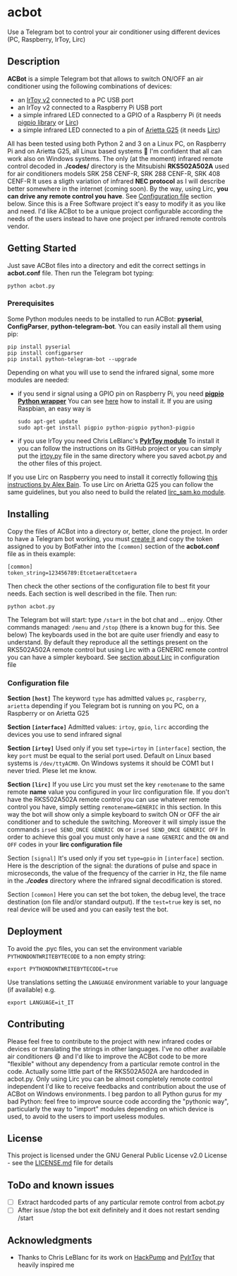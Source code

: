 # acbot
Use a Telegram bot to control your air conditioner using different devices (PC, Raspberry, IrToy, Lirc)

## Description
**__ACBot__** is a simple Telegram bot that allows to switch ON/OFF an air conditioner using the following combinations of devices:
* an [IrToy v2](http://dangerousprototypes.com/docs/USB_IR_Toy_v2) connected to a PC USB port
* an IrToy v2  connected to a Raspberry Pi USB port
* a simple infrared LED connected to a GPIO of a Raspberry Pi (it needs [pigpio library](http://abyz.me.uk/rpi/pigpio/) or [Lirc](http://www.lirc.org/))
* a simple infrared LED connected to a pin of [Arietta G25](https://www.acmesystems.it/arietta) (it needs [Lirc](http://www.lirc.org/))

All has been tested using both Python 2 and 3 on a Linux PC, on Raspberry Pi and on Arietta G25, all Linux based systems :penguin: 
I'm confident that all can work also on Windows systems.
The only (at the moment) infrared remote control decoded in **./codes/** directory is the Mitsubishi **RKS502A502A** used for air conditioners models SRK 258 CENF-R, SRK 288 CENF-R, SRK 408 CENF-R
It uses a sligth variation of infrared **__NEC protocol__** as I will describe better somewhere in the internet (coming soon).
By the way, using Lirc, **__you can drive any remote control you have__**. See [Configuration file](Readme.md/###Configuration-file) section below.
Since this is a Free Software project it's easy to modify it as you like and need. I'd like ACBot to be a unique project configurable according the needs of the users instead to have one project per infrared remote controls vendor.

## Getting Started

Just save ACBot files into a directory and edit the correct settings in **acbot.conf** file. Then run the Telegram bot typing:
```
python acbot.py
```

### Prerequisites

Some Python modules needs to be installed to run ACBot: **pyserial**, **ConfigParser**, **python-telegram-bot**. You can easily install all them using pip:
```
pip install pyserial
pip install configparser
pip install python-telegram-bot --upgrade
```
Depending on what you will use to send the infrared signal, some more modules are needed:
* if you send ir signal using a GPIO pin on Raspberry Pi, you need **[pigpio Python wrapper](http://abyz.me.uk/rpi/pigpio/python.html)**
You can see [here](http://abyz.me.uk/rpi/pigpio/download.html) how to install it. If you are using Raspbian, an easy way is
    ```
    sudo apt-get update
    sudo apt-get install pigpio python-pigpio python3-pigpio
    ```
* if you use IrToy you need Chris LeBlanc's **[PyIrToy module](https://github.com/crleblanc/PyIrToy)** To install it you can follow the instructions on its GitHub project or you can simply put the [irtoy.py](https://github.com/crleblanc/PyIrToy/blob/master/irtoy.py) file in the same directory where you saved acbot.py and the other files of this project. 

If you use Lirc on Raspberry you need to install it correctly following [this instructions by Alex Bain](http://alexba.in/blog/2013/01/06/setting-up-lirc-on-the-raspberrypi/).
To use Lirc on Arietta G25 you can follow the same guidelines, but you also need to build the related [lirc_sam.ko module](https://github.com/yuhp/lirc_sam).

## Installing
Copy the files of ACBot into a directory or, better, clone the project.
In order to have a Telegram bot working, you must [create it](https://core.telegram.org/bots#3-how-do-i-create-a-bot) and copy the token assigned to you by BotFather into the ```[common]``` section of the **acbot.conf** file as in theis example:
```
[common]
token_string=123456789:EtcetaeraEtcetaera
```
Then check the other sections of the configuration file to best fit your needs.
Each section is well described in the file. Then run:
```
python acbot.py
```
The Telegram bot will start: type ```/start``` in the bot chat and ... enjoy. Other commands managed: ```/menu``` and ```/stop``` (there is a known bug for this. See below)
The keyboards used in the bot are quite user friendly and easy to understand.
By default they reproduce all the settings present on the RKS502A502A remote control but using Lirc with a GENERIC remote control you can have a simpler keyboard. See [section about Lirc](Readme.md/#**Section-```[lirc]```**) in configuration file 

### Configuration file
**Section ```[host]```**
The keyword ```type``` has admitted values ```pc```, ```raspberry```, ```arietta``` depending if you Telegram bot is running on you PC, on a Raspberry or on Arietta G25

**Section ```[interface]```**
Admitted values: ```irtoy```, ```gpio```, ```lirc``` according the devices you use to send infrared signal

**Section ```[irtoy]```**
Used only if you set ```type=irtoy``` in ```[interface]``` section, the key ```port``` must be equal to the serial port used. Default on Linux based systems is ```/dev/ttyACM0```. On Windows systems it should be COM1 but I never tried. Plese let me know.

**Section ```[lirc]```**
If you use Lirc you must set the key ```remotename``` to the same remote __**name**__ value you configured in your lirc configuration file.
If you don't have the RKS502A502A remote control you can use whatever remote control you have, simply setting ```remotename=GENERIC``` in this section.
In this way the bot will show only a simple keyboard to switch ON or OFF the air conditioner and to schedule the switching. Moreover it will simply issue the commands ```irsed SEND_ONCE GENERIC ON``` or ```irsed SEND_ONCE GENERIC OFF```
In order to achieve this goal you must only have a ```name GENERIC``` and the ```ON``` and ```OFF``` codes in your **lirc configuration file**

Section ```[signal]```
It's used only if you set ```type=gpio``` in ```[interface]``` section.
Here is the description of the signal: the durations of pulse and space in microseconds, the value of the frequency of the carrier in Hz, the file name in the ***./codes*** directory where the infrared signal decodification is stored.

Section ```[common]```
Here you can set the bot token, the debug level, the trace destination (on file and/or standard output).
If the ```test=true``` key is set, no real device will be used and you can easily test the bot.

## Deployment
To avoid the .pyc files, you can set the environment variable ```PYTHONDONTWRITEBYTECODE``` to a non empty string:
```
export PYTHONDONTWRITEBYTECODE=true
```
Use translations setting the ``LANGUAGE`` environment variable to your language (if available) e.g.
```
export LANGUAGE=it_IT
```

## Contributing
Please feel free to contribute to the project with new infrared codes or devices or translating the strings in other languages.
I've no other available air conditioners :smile: and I'd like to improve the ACBot code to be more "flexible" without any dependency from a particular remote control in the code. Actually some little part of the RKS502A502A are hardcoded in acbot.py. Only using Lirc you can be almost completely remote control independent
I'd like to receive feedbacks and contribution about the use of ACBot on Windows environments.
I beg pardon to all Python gurus for my bad Python: feel free to improve source code according the "pythonic way", particularly the way to "import" modules depending on which device is used, to avoid to the users to import useless modules.

## License
This project is licensed under the GNU General Public License v2.0 License - see the [LICENSE.md](LICENSE.md) file for details

## ToDo and known issues
- [ ] Extract hardcoded parts of any particular remote control from acbot.py
- [ ] After issue /stop the bot exit definitely and it does not restart sending /start

## Acknowledgments
* Thanks to Chris LeBlanc for its work on [HackPump](https://github.com/crleblanc/hackPump) and [PyIrToy](https://github.com/crleblanc/PyIrToy) that heavily inspired me
